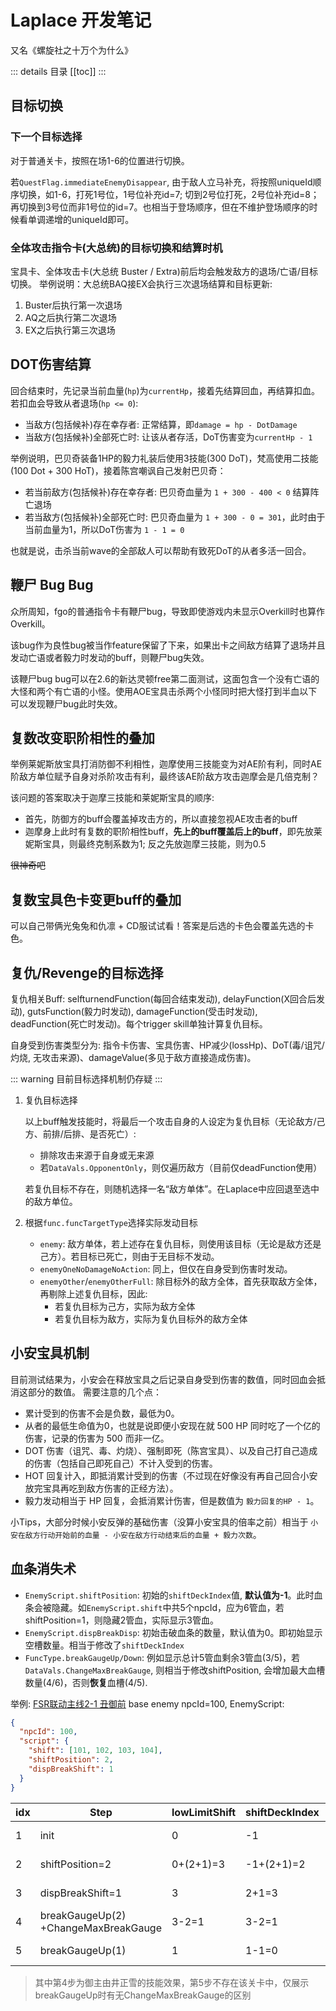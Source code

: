 # Laplace 开发笔记

又名《螺旋社之十万个为什么》

::: details 目录
[[toc]]
:::

## 目标切换

### 下一个目标选择

对于普通关卡，按照在场1-6的位置进行切换。

若`QuestFlag.immediateEnemyDisappear`, 由于敌人立马补充，将按照uniqueId顺序切换，如1-6，打死1号位，1号位补充id=7;
切到2号位打死，2号位补充id=8；再切换到3号位而非1号位的id=7。也相当于登场顺序，但在不维护登场顺序的时候看单调递增的uniqueId即可。

### 全体攻击指令卡(大总统)的目标切换和结算时机

宝具卡、全体攻击卡(大总统 Buster / Extra)前后均会触发敌方的退场/亡语/目标切换。
举例说明：大总统BAQ接EX会执行三次退场结算和目标更新:

1. Buster后执行第一次退场
2. AQ之后执行第二次退场
3. EX之后执行第三次退场

## DOT伤害结算

回合结束时，先记录当前血量(`hp`)为`currentHp`，接着先结算回血，再结算扣血。若扣血会导致从者退场(`hp <= 0`):

- 当敌方(包括候补)存在幸存者: 正常结算，即`damage = hp - DotDamage`
- 当敌方(包括候补)全部死亡时: 让该从者存活，DoT伤害变为`currentHp - 1`

举例说明，巴贝奇装备1HP的毅力礼装后使用3技能(300 DoT)，梵高使用二技能(100 Dot + 300 HoT)，接着陈宫嘲讽自己发射巴贝奇：

- 若当前敌方(包括候补)存在幸存者: 巴贝奇血量为 `1 + 300 - 400 < 0` 结算阵亡退场
- 若当敌方(包括候补)全部死亡时: 巴贝奇血量为 `1 + 300 - 0 = 301`，此时由于当前血量为1，所以DoT伤害为 `1 - 1 = 0`

也就是说，击杀当前wave的全部敌人可以帮助有致死DoT的从者多活一回合。

## 鞭尸 Bug Bug

众所周知，fgo的普通指令卡有鞭尸bug，导致即使游戏内未显示Overkill时也算作Overkill。

该bug作为良性bug被当作feature保留了下来，如果出卡之间敌方结算了退场并且发动亡语或者毅力时发动的buff，则鞭尸bug失效。

该鞭尸bug bug可以在2.6的新达灵顿free第二面测试，这面包含一个没有亡语的大怪和两个有亡语的小怪。使用AOE宝具击杀两个小怪同时把大怪打到半血以下可以发现鞭尸bug此时失效。

## 复数改变职阶相性的叠加

举例莱妮斯放宝具打消防御不利相性，迦摩使用三技能变为对AE阶有利，同时AE阶敌方单位赋予自身对杀阶攻击有利，最终该AE阶敌方攻击迦摩会是几倍克制？

该问题的答案取决于迦摩三技能和莱妮斯宝具的顺序:

- 首先，防御方的buff会覆盖掉攻击方的，所以直接忽视AE攻击者的buff
- 迦摩身上此时有复数的职阶相性buff，**先上的buff覆盖后上的buff**，即先放莱妮斯宝具，则最终克制系数为1; 反之先放迦摩三技能，则为0.5

~~很神奇吧~~

## 复数宝具色卡变更buff的叠加

可以自己带俩光兔兔和仇凛 + CD服试试看！答案是后选的卡色会覆盖先选的卡色。

## 复仇/Revenge的目标选择

复仇相关Buff: selfturnendFunction(每回合结束发动), delayFunction(X回合后发动), gutsFunction(毅力时发动),
damageFunction(受击时发动), deadFunction(死亡时发动)。每个trigger skill单独计算复仇目标。

自身受到伤害类型分为: 指令卡伤害、宝具伤害、HP减少(lossHp)、DoT(毒/诅咒/灼烧, 无攻击来源)、damageValue(多见于敌方直接造成伤害)。

::: warning
目前目标选择机制仍存疑
:::

1. 复仇目标选择

   以上buff触发技能时，将最后一个攻击自身的人设定为复仇目标（无论敌方/己方、前排/后排、是否死亡）:

   - 排除攻击来源于自身或无来源
   - 若`DataVals.OpponentOnly`，则仅遍历敌方（目前仅deadFunction使用）

   若复仇目标不存在，则随机选择一名“敌方单体”。在Laplace中应回退至选中的敌方单位。

2. 根据`func.funcTargetType`选择实际发动目标

   - `enemy`: 敌方单体，若上述存在复仇目标，则使用该目标（无论是敌方还是己方）。若目标已死亡，则由于无目标不发动。
   - `enemyOneNoDamageNoAction`: 同上，但仅在自身受到伤害时发动。
   - `enemyOther`/`enemyOtherFull`: 除目标外的敌方全体，首先获取敌方全体，再剔除上述复仇目标，因此:
     - 若复仇目标为己方，实际为敌方全体
     - 若复仇目标为敌方，实际为复仇目标外的敌方全体

## 小安宝具机制

目前测试结果为，小安会在释放宝具之后记录自身受到伤害的数值，同时回血会抵消这部分的数值。
需要注意的几个点：
- 累计受到的伤害不会是负数，最低为0。
- 从者的最低生命值为0，也就是说即便小安现在就 500 HP 同时吃了一个亿的伤害，记录的伤害为 500 而非一亿。
- DOT 伤害（诅咒、毒、灼烧）、强制即死（陈宫宝具）、以及自己打自己造成的伤害（包括自己即死自己）不计入受到的伤害。
- HOT 回复计入，即抵消累计受到的伤害（不过现在好像没有再自己回合小安放完宝具再吃到敌方伤害的正经方法）。
- 毅力发动相当于 HP 回复，会抵消累计伤害，但是数值为 `毅力回复的HP - 1`。

小Tips，大部分时候小安反弹的基础伤害（没算小安宝具的倍率之前）相当于 `小安在敌方行动开始前的血量 - 小安在敌方行动结束后的血量 + 毅力次数`。 

## 血条消失术

- `EnemyScript.shiftPosition`: 初始的`shiftDeckIndex`值, **默认值为-1**。此时血条会被隐藏。如`EnemyScript.shift`中共5个npcId，应为6管血，若shiftPosition=1，则隐藏2管血，实际显示3管血。
- `EnemyScript.dispBreakDisp`: 初始击破血条的数量，默认值为0。即初始显示空槽数量。相当于修改了`shiftDeckIndex`
- `FuncType.breakGaugeUp/Down`: 例如显示总计5管血剩余3管血(3/5)，若`DataVals.ChangeMaxBreakGauge`, 则相当于修改shiftPosition, 会增加最大血槽数量(4/6)，否则**恢复**血槽(4/5).

举例: [FSR联动主线2-1 丑御前](https://apps.atlasacademy.io/db/JP/quest/94091502/1)
base enemy npcId=100, EnemyScript:

```json
{
  "npcId": 100,
  "script": {
    "shift": [101, 102, 103, 104],
    "shiftPosition": 2,
    "dispBreakShift": 1
  }
}
```

| idx | **Step**                                | **lowLimitShift** | **shiftDeckIndex** | **curNpcId** | **Bars**    |
| --- | --------------------------------------- | ----------------- | ------------------ | ------------ | ----------- |
| 1   | init                                    | 0                 | -1                 | 100          | ◆◆◆◆<br>5/5 |
| 2   | shiftPosition=2                         | 0+(2+1)=3         | -1+(2+1)=2         | 103          | ◆<br>2/2    |
| 3   | dispBreakShift=1                        | 3                 | 2+1=3              | 104          | ◇<br>1/2    |
| 4   | breakGaugeUp(2)<br>+ChangeMaxBreakGauge | 3-2=1             | 3-2=1              | 102          | ◆◆◇<br>3/4  |
| 5   | breakGaugeUp(1)                         | 1                 | 1-1=0              | 101          | ◆◆◆<br>4/4  |

> 其中第4步为御主由井正雪的技能效果，第5步不存在该关卡中，仅展示breakGaugeUp时有无ChangeMaxBreakGauge的区别
